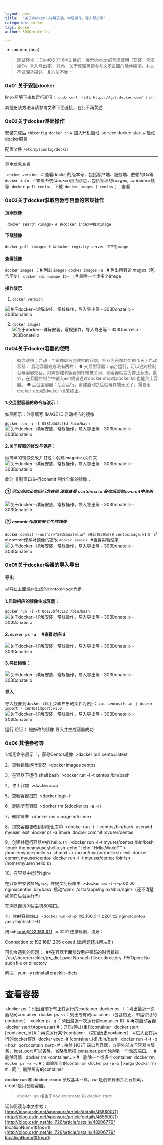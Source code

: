 ```yaml
---

layout: post
title:  "关于docker--详解安装，常规操作，导入导出等"
categories: docker
tags: docker 
author: 303Donatello

---
```


* content
{:toc}

>测试环境 ：CentOS 7.1 64位
目的：展示docker的常规使用（安装，常规操作，导入导出等）
其他：关于原理等请参考文章后面的延伸阅读，本文不做深入探讨，且方法不唯一

### 0x01 关于安装docker
linux环境下直接运行即可：
```sudo curl -fsSL https://get.docker.com/ | sh```

其他安装方法与请参考文章下面链接，在此不再赘述

### 0x02关于docker基础操作

安装完成后
```chkconfig docker on``` # 加入开机启动 
service docker start # 启动docker服务

配置文件 ```/etc/sysconfig/docker```

***
基本信息查看

 ``` docker version ``` # 查看docker的版本号，包括客户端、服务端、依赖的Go等
  ```docker info ``` # 查看系统(docker)层面信息，包括管理的images, containers数等 
 ```docker pull centos ``` 下载 
 ```docker images [ centos ]  ```查看

### 0x03关于docker获取容器与容器的常规操作

#### 搜索镜像
  ```docker search <image> # 在docker index中搜索image  ```
#### 下载镜像 
 ```docker pull <image> # 从docker registry server 中下拉image ```
#### 查看镜像 
 ```docker images ```：# 列出
 ```images docker images -a ``` # 列出所有的images（包含历史）
 ```docker rmi <image ID> ```：# 删除一个或多个image

#### 操作演示

1. ```docker version ```

![关于docker--详解安装，常规操作，导入导出等 - 303Donatello - 303Donatello](http://upload-images.jianshu.io/upload_images/5430312-39b5bb24e52fcfeb.png?imageMogr2/auto-orient/strip%7CimageView2/2/w/1240)

2. ```docker images ```
![关于docker--详解安装，常规操作，导入导出等 - 303Donatello - 303Donatello](http://upload-images.jianshu.io/upload_images/5430312-3b987b108b3fa442.png?imageMogr2/auto-orient/strip%7CimageView2/2/w/1240)


### 0x04关于docker容器的使用

>概念说明：启动一个镜像即为创建它的容器，容器为镜像的实例
1.关于启动容器：
启动容器的方法有两种：
● 交互型容器：前台运行，可以通过控制台与容器交互。如果创建该容器的终端被关闭，则容器就变为停止状态。此外，在容器控制台中输入exit或者通过docker stop或docker kill也能终止容器。
● 后台型容器：后台运行，创建启动之后就与终端无关了，需要用docker stop或docker kill来终止。

#### 1.交互型容器的命令与演示：
如图所示：注意填写 IMAGE ID 启动相应的镜像

  ```docker run -i -t 0584b3d2cf6d /bin/bash ```
![关于docker--详解安装，常规操作，导入导出等 - 303Donatello - 303Donatello](http://upload-images.jianshu.io/upload_images/5430312-90c64a7e5fe67312.png?imageMogr2/auto-orient/strip%7CimageView2/2/w/1240)


#### 2.关于容器的修改与保存：
做简单的镜像更改并打包：创建imagetest文件夹
![关于docker--详解安装，常规操作，导入导出等 - 303Donatello - 303Donatello](http://upload-images.jianshu.io/upload_images/5430312-eca2f8d225ba9298.png?imageMogr2/auto-orient/strip%7CimageView2/2/w/1240)


此时 复制窗口 进行commit 制作全新的镜像：
##### ① 列出当前正在运行的容器 注意查看 container id 会在后面的commit中使用
![关于docker--详解安装，常规操作，导入导出等 - 303Donatello - 303Donatello](http://upload-images.jianshu.io/upload_images/5430312-353c93f05e519266.png?imageMogr2/auto-orient/strip%7CimageView2/2/w/1240)

##### ② commit 保存更改并生成镜像
 ```docker commit --author="303donatello" e91cf0291e79 centosimage:v1.0 ```
// # commit保存对镜像的更改
 ```docker images ``` #查看实验结果
![关于docker--详解安装，常规操作，导入导出等 - 303Donatello - 303Donatello](http://upload-images.jianshu.io/upload_images/5430312-f2453d1f7b8d950f.png?imageMogr2/auto-orient/strip%7CimageView2/2/w/1240)


### 0x05关于docker容器的导入导出
#### 导出：
以导出上面操作生成的centosimage为例：
#### 1.启动相应的镜像生成容器：
 ```docker run -i -t 0d123bf431d2 /bin/bash ```
![关于docker--详解安装，常规操作，导入导出等 - 303Donatello - 303Donatello](http://upload-images.jianshu.io/upload_images/5430312-5024f295be47782b.png?imageMogr2/auto-orient/strip%7CimageView2/2/w/1240)


#### 2. ```docker ps -a  ``` #查看对应id
![关于docker--详解安装，常规操作，导入导出等 - 303Donatello - 303Donatello](http://upload-images.jianshu.io/upload_images/5430312-a4b05ba6ddca9b1e.png?imageMogr2/auto-orient/strip%7CimageView2/2/w/1240)


#### 3.导出镜像：
![关于docker--详解安装，常规操作，导入导出等 - 303Donatello - 303Donatello](http://upload-images.jianshu.io/upload_images/5430312-971e642efc459bad.png?imageMogr2/auto-orient/strip%7CimageView2/2/w/1240)


#### 导入：
导入镜像到docker（以上步骤产生的文件为例）：
 ```cat centosIE.tar | docker import - centosimport:v1.0 ```
![关于docker--详解安装，常规操作，导入导出等 - 303Donatello - 303Donatello](http://upload-images.jianshu.io/upload_images/5430312-ee70b3aef22515a4.png?imageMogr2/auto-orient/strip%7CimageView2/2/w/1240)

运行 验证：
被修改的镜像 导入并生成容器成功



### 0x06 其他参考等

1.常用命令展示:
1，获取Centos镜像
 >docker pull centos:latest

2，查看镜像运行情况
 >docker images centos

3，在容器下运行 shell bash
 >docker run -i -t centos /bin/bash

4，停止容器
 >docker stop <CONTAINER ID>

5，查看容器日志
 >docker logs -f <CONTAINER ID>

6，删除所有容器
 >docker rm $(docker ps -a -q)

7，删除镜像
 >docker rmi <image id/name>

8，提交容器更改到镜像仓库中
 >docker run -i -t centos /bin/bash
 useradd myuser
 exit
 docker ps -a |more
 docker commit <CONTAINER ID> myuser/centos

9，创建并运行容器中的 hello.sh
 >docker run -i -t myuser/centos /bin/bash
 touch /home/myuser/hello.sh
 echo "echo \"Hello,World!\"" > /home/myuser/hello.sh
 chmod +x /home/myuser/hello.sh
 exit
 docker commit <CONTAINER ID> myuser/centos
 docker run -i -t myuser/centos /bin/sh /home/myuser/hello.sh

10，在容器中运行Nginx

在容器中安装好Nginx，并提交到镜像中
 >docker run -t -i -p 80:80 nginx/centos /bin/bash
 启动Nginx
 /data/apps/nginx/sbin/nginx
 (还不清楚如何在后台运行!!!)

在浏览器访问宿主机80端口。

11，映射容器端口
 >docker run -d -p 192.168.9.11:2201:22 nginx/centos /usr/sbin/sshd -D

用ssh root@192.168.9.11 -p 2201 连接容器，提示：

Connection to 192.168.1.205 closed.(此问题还未解决!!!)

可能会遇到的问题：
 ##在容器里面修改用户密码的时候报错：
 /usr/share/cracklib/pw_dict.pwd: No such file or directory
 PWOpen: No such file or directory

解决：yum -y reinstall cracklib-dicts
# 查看容器 
 docker ps ：列出当前所有正在运行的container
 docker ps -l ：列出最近一次启动的container
 docker ps -a ：列出所有的container（包含历史，即运行过的container）
 docker ps -q ：列出最近一次运行的container ID
 # 再次启动容器 
 docker start/stop/restart <container> #：开启/停止/重启container 
 docker start [container_id] #：再次运行某个container （包括历史container）
 #进入正在运行的docker容器
 docker exec -it [container_id] /bin/bash 
 docker run -i -t -p <host_port:contain_port> #：映射 HOST 端口到容器，方便外部访问容器内服务，host_port 可以省略，省略表示把 container_port 映射到一个动态端口。 
 # 删除容器 
 docker rm <container...> #：删除一个或多个container
 docker rm `docker ps -a -q` #：删除所有的container
 docker ps -a -q | xargs docker rm #：同上, 删除所有的container

docker run 和 docker create 参数基本一样，run是创建容器并后台启动，create是只创建容器。 
> docker run 相当于docker create 和 docker start

延伸阅读与本文参考：
[http://blog.csdn.net/opensure/article/details/46559071](http://blog.csdn.net/opensure/article/details/46559071)
[http://blog.csdn.net/dc_726/article/details/48206779?locationNum=1&fps=1](http://blog.csdn.net/dc_726/article/details/48206779?locationNum=1&fps=1)





